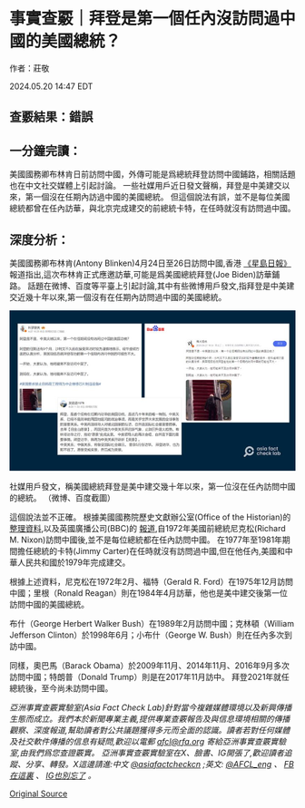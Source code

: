 # 事實查覈｜拜登是第一個任內沒訪問過中國的美國總統？

作者：莊敬

2024.05.20 14:47 EDT

## 查覈結果：錯誤

## 一分鐘完讀：

美國國務卿布林肯日前訪問中國，外傳可能是爲總統拜登訪問中國鋪路，相關話題也在中文社交媒體上引起討論。 一些社媒用戶近日發文聲稱，拜登是中美建交以來，第一個沒在任期內訪過中國的美國總統。 但這個說法有誤，並不是每位美國總統都曾在任內訪華，與北京完成建交的前總統卡特，在任時就沒有訪問過中國。

## 深度分析：

美國國務卿布林肯(Antony Blinken)4月24日至26日訪問中國,香港 [《星島日報》](https://std.stheadline.com/realtime/article/1994856/%E5%8D%B3%E6%99%82-%E4%B8%AD%E5%9C%8B-%E4%B8%AD%E5%9C%8B%E8%A7%80%E5%AF%9F-%E7%BF%92%E8%BF%91%E5%B9%B3%E6%96%99%E6%99%A4%E5%B8%83%E6%9E%97%E8%82%AF)報道指出,這次布林肯正式應邀訪華,可能是爲美國總統拜登(Joe Biden)訪華鋪路。 話題在微博、百度等平臺上引起討論,其中有些微博用戶發文,指拜登是中美建交近幾十年以來,第一個沒有在任期內訪問過中國的美國總統。

![社媒用戶發文，稱美國總統拜登是美中建交幾十年以來，第一位沒在任內訪問中國的總統。 （微博、百度截圖）](images/Q622JSO5OH5LO46FTV2CB2BETQ.png)

社媒用戶發文，稱美國總統拜登是美中建交幾十年以來，第一位沒在任內訪問中國的總統。 （微博、百度截圖）

這個說法並不正確。 根據美國國務院歷史文獻辦公室(Office of the Historian)的 [整理資料](https://history.state.gov/departmenthistory/travels/president/china),以及英國廣播公司(BBC)的 [報道](https://www.bbc.com/zhongwen/simp/chinese-news-41896847),自1972年美國前總統尼克松(Richard M. Nixon)訪問中國後,並不是每位總統都在任內訪問中國。 在1977年至1981年期間擔任總統的卡特(Jimmy Carter)在任時就沒有訪問過中國,但在他任內,美國和中華人民共和國於1979年完成建交。

根據上述資料，尼克松在1972年2月、福特（Gerald R. Ford）在1975年12月訪問中國；里根（Ronald Reagan）則在1984年4月訪華，他也是美中建交後第一位訪問中國的美國總統。

布什（George Herbert Walker Bush）在1989年2月訪問中國；克林頓（William Jefferson Clinton）於1998年6月；小布什（George W. Bush）則在任內多次到訪中國。

同樣，奧巴馬（Barack Obama）於2009年11月、2014年11月、2016年9月多次訪問中國；特朗普（Donald Trump）則是在2017年11月訪中。 拜登2021年就任總統後，至今尚未訪問中國。

*亞洲事實查覈實驗室(Asia Fact Check Lab)針對當今複雜媒體環境以及新興傳播生態而成立。我們本於新聞專業主義,提供專業查覈報告及與信息環境相關的傳播觀察、深度報道,幫助讀者對公共議題獲得多元而全面的認識。讀者若對任何媒體及社交軟件傳播的信息有疑問,歡迎以電郵*  [*afcl@rfa.org*](mailto:afcl@rfa.org)  *寄給亞洲事實查覈實驗室,由我們爲您查證覈實。* *亞洲事實查覈實驗室在X、臉書、IG開張了,歡迎讀者追蹤、分享、轉發。X這邊請進:中文*  [*@asiafactcheckcn*](https://twitter.com/asiafactcheckcn)  *;英文:*  [*@AFCL\_eng*](https://twitter.com/AFCL_eng)  *、*  [*FB在這裏*](https://www.facebook.com/asiafactchecklabcn)  *、*  [*IG也別忘了*](https://www.instagram.com/asiafactchecklab/)  *。*



[Original Source](https://www.rfa.org/mandarin/shishi-hecha/hc-05202024144208.html)
